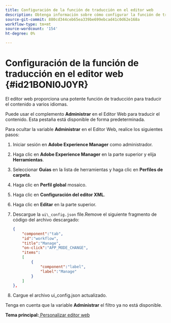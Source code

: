 ```yaml
---
title: Configuración de la función de traducción en el editor web
description: Obtenga información sobre cómo configurar la función de traducción en el editor web
source-git-commit: 880cd344ceb65ea339be699ebcad41c0d62e168a
workflow-type: tm+mt
source-wordcount: '154'
ht-degree: 0%

---
```


# Configuración de la función de traducción en el editor web {#id21BONI0J0YR}

El editor web proporciona una potente función de traducción para traducir el contenido a varios idiomas.

Puede usar el complemento **Administrar** en el Editor Web para traducir el contenido. Esta pestaña está disponible de forma predeterminada.

Para ocultar la variable **Administrar** en el Editor Web, realice los siguientes pasos:

1. Iniciar sesión en **Adobe Experience Manager** como administrador.
1. Haga clic en **Adobe Experience Manager** en la parte superior y elija **Herramientas**.
1. Seleccionar **Guías** en la lista de herramientas y haga clic en **Perfiles de carpeta**.
1. Haga clic en **Perfil global** mosaico.
1. Haga clic en **Configuración del editor XML**.
1. Haga clic en **Editar** en la parte superior.
1. Descargue la `ui\_config.json` file.Remove el siguiente fragmento de código del archivo descargado:

   ```json
   {
       "component":"tab",
       "id":"workflow",
       "title":"Manage",
       "on-click":"APP_MODE_CHANGE",
       "items":
       [
           {
               "component":"label",
               "label":"Manage"
           }
       ]
   },
   ```

1. Cargue el archivo ui\_config.json actualizado.

Tenga en cuenta que la variable **Administrar** el filtro ya no está disponible.

**Tema principal:**[ Personalizar editor web](conf-web-editor.md)
